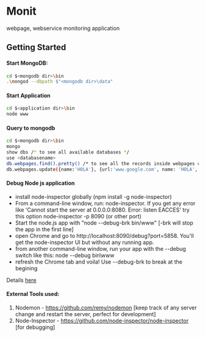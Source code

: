 # Monit
webpage, webservice monitoring application

## Getting Started
#### Start MongoDB:
```bash
cd $<mongodb dir>\bin
.\mongod --dbpath $"<mongodb dir>\data"
```

#### Start Application
```bash
cd $<application dir>\bin
node www
```

#### Query to mongodb
```bash
cd $<mongodb dir>\bin
mongo
show dbs /* to see all available databases */
use <databasename>
db.webpages.find().pretty() /* to see all the records inside webpages collection */ 
db.webpages.update({name:'HOLA'}, {url:'www.google.com', name: 'HOLA', interval: '00:16:10'}) /* update a specific record */
```


#### Debug Node js application
* install node-inspector globally (npm install -g node-inspector)
* From a command-line window, run: node-inspector. If you get any error like 'Cannot start the server at 0.0.0.0:8080. Error: listen EACCES' try this option node-inspector -p 8090 (or other port)
* Start the node.js app with "node --debug-brk bin/www" [-brk will stop the app in the first line]
* open Chrome and go to http://localhost:8090/debug?port=5858. You'll get the node-inspector UI but without any running app.
* from another command-line window, run your app with the --debug switch like this: node --debug bin\www
* refresh the Chrome tab and voila! Use --debug-brk to break at the begining

Details [here](https://greenido.wordpress.com/2013/08/27/debug-nodejs-like-a-pro/)

#### External Tools used:
1. Nodemon - https://github.com/remy/nodemon [keep track of any server change and restart the server, perfect for development]
2. Node-Inspector - https://github.com/node-inspector/node-inspector [for debugging]

